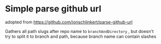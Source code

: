 # Simple parse github url

adopted from https://github.com/jonschlinkert/parse-github-url

Gathers all path slugs after repo name to `branchAndDirectory` , but doesn't try to split it to branch and path, because branch name can contain slashes